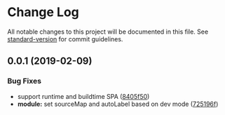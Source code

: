 # Change Log

All notable changes to this project will be documented in this file. See [standard-version](https://github.com/conventional-changelog/standard-version) for commit guidelines.

<a name="0.0.1"></a>
## 0.0.1 (2019-02-09)


### Bug Fixes

* support runtime and buildtime SPA ([8405f50](https://github.com/nuxt-community/emotion-module/commit/8405f50))
* **module:** set sourceMap and autoLabel based on dev mode ([725196f](https://github.com/nuxt-community/emotion-module/commit/725196f))
